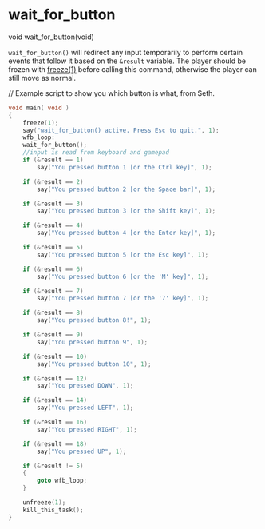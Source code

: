# wait_for_button

<Prototype>void wait_for_button(void)</Prototype>

`wait_for_button()` will redirect any input temporarily to perform certain events that follow it based on the `&result` variable. The player should be frozen with [freeze(1)](./freeze.md) before calling this command, otherwise the player can still move as normal.

// Example script to show you which button is what, from Seth.

```c
void main( void )
{
    freeze(1);
    say("wait_for_button() active. Press Esc to quit.", 1);
    wfb_loop:
    wait_for_button();
    //input is read from keyboard and gamepad
    if (&result == 1) 
        say("You pressed button 1 [or the Ctrl key]", 1);

    if (&result == 2)
        say("You pressed button 2 [or the Space bar]", 1);

    if (&result == 3)
        say("You pressed button 3 [or the Shift key]", 1);

    if (&result == 4)
        say("You pressed button 4 [or the Enter key]", 1);

    if (&result == 5)
        say("You pressed button 5 [or the Esc key]", 1);

    if (&result == 6)
        say("You pressed button 6 [or the 'M' key]", 1);

    if (&result == 7)
        say("You pressed button 7 [or the '7' key]", 1);

    if (&result == 8)
        say("You pressed button 8!", 1);

    if (&result == 9)
        say("You pressed button 9", 1);

    if (&result == 10)
        say("You pressed button 10", 1);

    if (&result == 12)
        say("You pressed DOWN", 1);

    if (&result == 14)
        say("You pressed LEFT", 1);

    if (&result == 16)
        say("You pressed RIGHT", 1);

    if (&result == 18)
        say("You pressed UP", 1);

    if (&result != 5)
    {
        goto wfb_loop;
    }

    unfreeze(1);
    kill_this_task();
}
```
